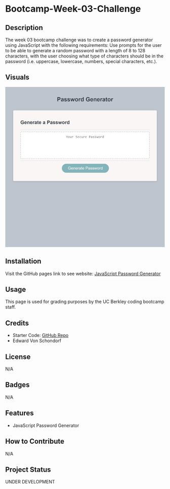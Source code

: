 # Bootcamp-Week-03-Challenge

## Description

The week 03 bootcamp challenge was to create a password generator using JavaScript with the following requirements: Use prompts for the user to be able to generate a random password with a length of 8 to 128 characters, with the user choosing what type of characters should be in the password (i.e. uppercase, lowercase, numbers, special characters, etc.).

## Visuals

![HTML Example](./sitescreenshot.png)

## Installation

Visit the GitHub pages link to see website: [JavaScript Password Generator](https://torvec.github.io/challenge_3_JS_Password_Generator/)

## Usage

This page is used for grading purposes by the UC Berkley coding bootcamp staff.

## Credits

- Starter Code: [GitHub Repo](https://github.com/coding-boot-camp/friendly-parakeet)
- Edward Von Schondorf

## License

N/A

## Badges

N/A

## Features

- JavaScript Password Generator

## How to Contribute

N/A

## Project Status

UNDER DEVELOPMENT